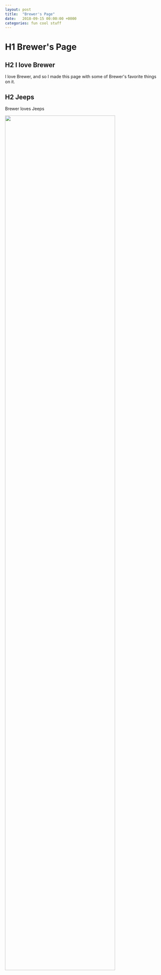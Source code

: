 ```yaml
---
layout: post
title:  "Brewer's Page"
date:   2018-09-15 00:00:00 +0000
categories: fun cool stuff
---
```


# H1 Brewer's Page

## H2 I love Brewer

I love Brewer, and so I made this page with some of Brewer's favorite things on it.

## H2 Jeeps

Brewer loves Jeeps

<img src="http://image.trucktrend.com/f/157967981+re0+ar0+st0/jeep-wrangler-red-rock-concept-rear-side-view.jpg" width = "85%" />
